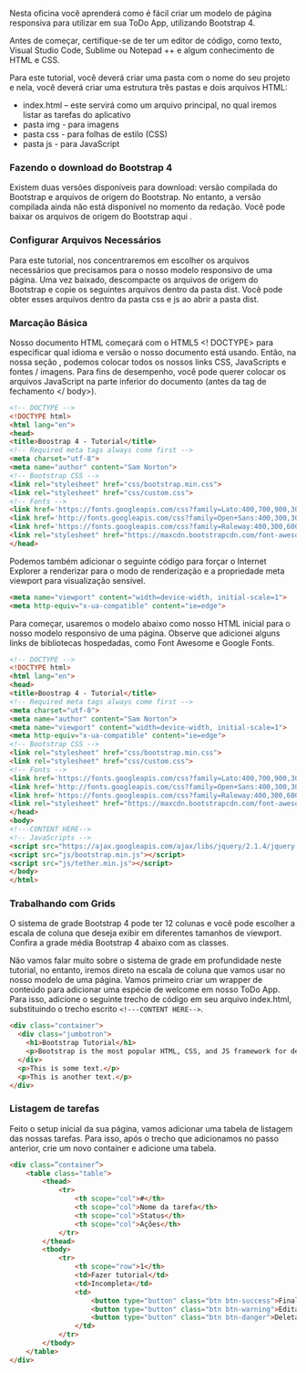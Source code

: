 Nesta oficina você aprenderá como é fácil criar um modelo de página responsiva para utilizar em sua ToDo App, utilizando Bootstrap 4. 

Antes de começar, certifique-se de ter um editor de código, como texto, Visual Studio Code, Sublime ou Notepad ++ e algum conhecimento de HTML e CSS.

Para este tutorial, você deverá criar uma pasta com o nome do seu projeto e nela, você deverá criar uma estrutura três pastas e dois arquivos HTML:

- index.html – este servirá como um arquivo principal, no qual iremos listar as tarefas do aplicativo
- pasta img - para imagens
- pasta css - para folhas de estilo (CSS)
- pasta js - para JavaScript

### Fazendo o download do Bootstrap 4
Existem duas versões disponíveis para download: versão compilada do Bootstrap e arquivos de origem do Bootstrap.
No entanto, a versão compilada ainda não está disponível no momento da redação. Você pode baixar os arquivos de origem do Bootstrap aqui .

### Configurar Arquivos Necessários
Para este tutorial, nos concentraremos em escolher os arquivos necessários que precisamos para o nosso modelo responsivo de uma página.
Uma vez baixado, descompacte os arquivos de origem do Bootstrap e copie os seguintes arquivos dentro da pasta dist. Você pode obter esses arquivos dentro da pasta css e js ao abrir a pasta dist.

### Marcação Básica
Nosso documento HTML começará com o HTML5 <! DOCTYPE> para especificar qual idioma e versão o nosso documento está usando. Então, na nossa seção <head>, podemos colocar todos os nossos links CSS, JavaScripts e fontes / imagens. Para fins de desempenho, você pode querer colocar os arquivos JavaScript na parte inferior do documento (antes da tag de fechamento </ body>). 
```html
<!-- DOCTYPE -->
<!DOCTYPE html>
<html lang="en">
<head>
<title>Boostrap 4 - Tutorial</title>
<!-- Required meta tags always come first -->
<meta charset="utf-8">
<meta name="author" content="Sam Norton">
<!-- Bootstrap CSS -->
<link rel="stylesheet" href="css/bootstrap.min.css">
<link rel="stylesheet" href="css/custom.css">
<!-- Fonts -->
<link href='https://fonts.googleapis.com/css?family=Lato:400,700,900,300' rel='stylesheet' type='text/css'>
<link href='http://fonts.googleapis.com/css?family=Open+Sans:400,300,300italic,400italic,600,600italic,700,700italic,800,800italic' rel='stylesheet' type='text/css'>
<link href='https://fonts.googleapis.com/css?family=Raleway:400,300,600,700,900' rel='stylesheet' type='text/css'>
<link rel="stylesheet" href="https://maxcdn.bootstrapcdn.com/font-awesome/4.4.0/css/font-awesome.min.css">
</head>
```

Podemos também adicionar o seguinte código para forçar o Internet Explorer a renderizar para o modo de renderização e a propriedade meta viewport para visualização sensível.

```html
<meta name="viewport" content="width=device-width, initial-scale=1">
<meta http-equiv="x-ua-compatible" content="ie=edge">
```

Para começar, usaremos o modelo abaixo como nosso HTML inicial para o nosso modelo responsivo de uma página. Observe que adicionei alguns links de bibliotecas hospedadas, como Font Awesome e Google Fonts. 

```html
<!-- DOCTYPE -->
<!DOCTYPE html>
<html lang="en">
<head>
<title>Boostrap 4 - Tutorial</title>
<!-- Required meta tags always come first -->
<meta charset="utf-8">
<meta name="author" content="Sam Norton">
<meta name="viewport" content="width=device-width, initial-scale=1">
<meta http-equiv="x-ua-compatible" content="ie=edge">
<!-- Bootstrap CSS -->
<link rel="stylesheet" href="css/bootstrap.min.css">
<link rel="stylesheet" href="css/custom.css">
<!-- Fonts -->
<link href='https://fonts.googleapis.com/css?family=Lato:400,700,900,300' rel='stylesheet' type='text/css'>
<link href='http://fonts.googleapis.com/css?family=Open+Sans:400,300,300italic,400italic,600,600italic,700,700italic,800,800italic' rel='stylesheet' type='text/css'>
<link href='https://fonts.googleapis.com/css?family=Raleway:400,300,600,700,900' rel='stylesheet' type='text/css'>
<link rel="stylesheet" href="https://maxcdn.bootstrapcdn.com/font-awesome/4.4.0/css/font-awesome.min.css">
</head>
<body>
<!---CONTENT HERE-->
<!-- JavaScripts -->
<script src="https://ajax.googleapis.com/ajax/libs/jquery/2.1.4/jquery.min.js"></script>
<script src="js/bootstrap.min.js"></script>
<script src="js/tether.min.js"></script>
</body>
</html>
```

### Trabalhando com Grids
O sistema de grade Bootstrap 4 pode ter 12 colunas e você pode escolher a escala de coluna que deseja exibir em diferentes tamanhos de viewport. Confira a grade média Bootstrap 4 abaixo com as classes.

Não vamos falar muito sobre o sistema de grade em profundidade neste tutorial, no entanto, iremos direto na escala de coluna que vamos usar no nosso modelo de uma página.
Vamos primeiro criar um wrapper de conteúdo para adicionar uma espécie de welcome em nosso ToDo App. Para isso, adicione o seguinte trecho de código em seu arquivo index.html, substituindo o trecho escrito ``<!---CONTENT HERE-->``.

```html
<div class="container">
  <div class="jumbotron">
    <h1>Bootstrap Tutorial</h1>      
    <p>Bootstrap is the most popular HTML, CSS, and JS framework for developing responsive, mobile-first projects on the web.</p>
  </div>
  <p>This is some text.</p>      
  <p>This is another text.</p>      
</div>
```

### Listagem de tarefas
Feito o setup inicial da sua página, vamos adicionar uma tabela de listagem das nossas tarefas. Para isso, após o trecho que adicionamos no passo anterior, crie um novo container e adicione uma tabela.

```html
<div class=”container”>
    <table class="table">
        <thead>
            <tr>
                <th scope="col">#</th>
                <th scope="col">Nome da tarefa</th>
                <th scope="col">Status</th>
                <th scope="col">Ações</th>
            </tr>
        </thead>
        <tbody>
            <tr>
                <th scope="row">1</th>
                <td>Fazer tutorial</td>
                <td>Incompleta</td>
                <td>
                    <button type="button" class="btn btn-success">Finalizar</button>
                    <button type="button" class="btn btn-warning">Editar</button>
                    <button type="button" class="btn btn-danger">Deletar</button>
                </td>
            </tr>
        </tbody>
    </table>
</div>
```
